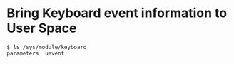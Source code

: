 # Bring Keyboard event information to User Space

```terminal
$ ls /sys/module/keyboard
parameters  uevent
```

<!-- References -->
[interaction between kernel and user space]: https://teowabo.wordpress.com/2014/03/17/interaction-between-linux-kernel-space-and-user-space-pt-2/
[kernel-user space HOWTO]: http://wiki.tldp.org/kernel_user_space_howto
[Linux Kernel Development 3rd Edition]: https://doc.lagout.org/operating%20system%20/linux/Linux%20Kernel%20Development%2C%203rd%20Edition.pdf
[Chapter 14: The Linux Device Model]: https://static.lwn.net/images/pdf/LDD3/ch14.pdf
